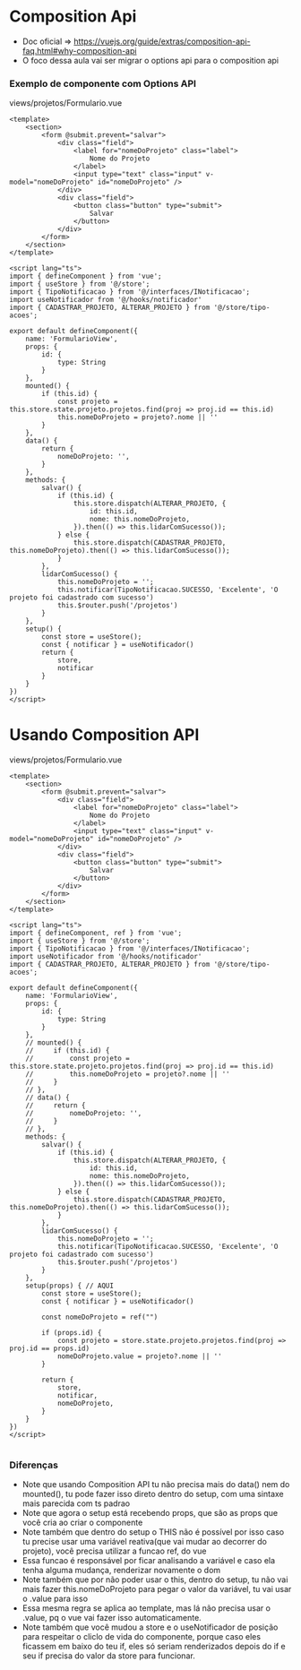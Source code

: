 # Composition Api

- Doc oficial => https://vuejs.org/guide/extras/composition-api-faq.html#why-composition-api
- O foco dessa aula vai ser migrar o options api para o composition api

### Exemplo de componente com Options API
views/projetos/Formulario.vue
```vue
<template>
    <section>
        <form @submit.prevent="salvar">
            <div class="field">
                <label for="nomeDoProjeto" class="label">
                    Nome do Projeto
                </label>
                <input type="text" class="input" v-model="nomeDoProjeto" id="nomeDoProjeto" />
            </div>
            <div class="field">
                <button class="button" type="submit">
                    Salvar
                </button>
            </div>
        </form>
    </section>
</template>

<script lang="ts">
import { defineComponent } from 'vue';
import { useStore } from '@/store';
import { TipoNotificacao } from '@/interfaces/INotificacao';
import useNotificador from '@/hooks/notificador'
import { CADASTRAR_PROJETO, ALTERAR_PROJETO } from '@/store/tipo-acoes';

export default defineComponent({
    name: 'FormularioView',
    props: {
        id: {
            type: String
        }
    },
    mounted() {
        if (this.id) {
            const projeto = this.store.state.projeto.projetos.find(proj => proj.id == this.id)
            this.nomeDoProjeto = projeto?.nome || ''
        }
    },
    data() {
        return {
            nomeDoProjeto: '',
        }
    },
    methods: {
        salvar() {
            if (this.id) {
                this.store.dispatch(ALTERAR_PROJETO, {
                    id: this.id,
                    nome: this.nomeDoProjeto,
                }).then(() => this.lidarComSucesso());
            } else {
                this.store.dispatch(CADASTRAR_PROJETO, this.nomeDoProjeto).then(() => this.lidarComSucesso());
            }
        },
        lidarComSucesso() {
            this.nomeDoProjeto = '';
            this.notificar(TipoNotificacao.SUCESSO, 'Excelente', 'O projeto foi cadastrado com sucesso')
            this.$router.push('/projetos')
        }
    },
    setup() {
        const store = useStore();
        const { notificar } = useNotificador()
        return {
            store,
            notificar
        }
    }
})
</script>
```

# Usando Composition API

views/projetos/Formulario.vue
```vue
<template>
    <section>
        <form @submit.prevent="salvar">
            <div class="field">
                <label for="nomeDoProjeto" class="label">
                    Nome do Projeto
                </label>
                <input type="text" class="input" v-model="nomeDoProjeto" id="nomeDoProjeto" />
            </div>
            <div class="field">
                <button class="button" type="submit">
                    Salvar
                </button>
            </div>
        </form>
    </section>
</template>

<script lang="ts">
import { defineComponent, ref } from 'vue';
import { useStore } from '@/store';
import { TipoNotificacao } from '@/interfaces/INotificacao';
import useNotificador from '@/hooks/notificador'
import { CADASTRAR_PROJETO, ALTERAR_PROJETO } from '@/store/tipo-acoes';

export default defineComponent({
    name: 'FormularioView',
    props: {
        id: {
            type: String
        }
    },
    // mounted() {
    //     if (this.id) {
    //         const projeto = this.store.state.projeto.projetos.find(proj => proj.id == this.id)
    //         this.nomeDoProjeto = projeto?.nome || ''
    //     }
    // },
    // data() {
    //     return {
    //         nomeDoProjeto: '',
    //     }
    // },
    methods: {
        salvar() {
            if (this.id) {
                this.store.dispatch(ALTERAR_PROJETO, {
                    id: this.id,
                    nome: this.nomeDoProjeto,
                }).then(() => this.lidarComSucesso());
            } else {
                this.store.dispatch(CADASTRAR_PROJETO, this.nomeDoProjeto).then(() => this.lidarComSucesso());
            }
        },
        lidarComSucesso() {
            this.nomeDoProjeto = '';
            this.notificar(TipoNotificacao.SUCESSO, 'Excelente', 'O projeto foi cadastrado com sucesso')
            this.$router.push('/projetos')
        }
    },
    setup(props) { // AQUI
        const store = useStore();
        const { notificar } = useNotificador()

        const nomeDoProjeto = ref("")

        if (props.id) {
            const projeto = store.state.projeto.projetos.find(proj => proj.id == props.id)
            nomeDoProjeto.value = projeto?.nome || ''
        }

        return {
            store,
            notificar,
            nomeDoProjeto,
        }
    }
})
</script>


```

### Diferenças

- Note que usando Composition API tu não precisa mais do data() nem do mounted(), tu pode fazer isso direto dentro do setup, com uma sintaxe mais parecida com ts padrao
- Note que agora o setup está recebendo props, que são as props que você cria ao criar o componente
- Note também que dentro do setup o THIS não é possível por isso caso tu precise usar uma variável reativa(que vai mudar ao decorrer do projeto), você precisa utilizar a funcao ref, do vue
- Essa funcao é responsável por ficar analisando a variável e caso ela tenha alguma mudança, renderizar novamente o dom
- Note também que por não poder usar o this, dentro do setup, tu não vai mais fazer this.nomeDoProjeto para pegar o valor da variável, tu vai usar o .value para isso
- Essa mesma regra se aplica ao template, mas lá não precisa usar o .value, pq o vue vai fazer isso automaticamente.
- Note também que você mudou a store e o useNotificador de posição para respeitar o cliclo de vida do componente, porque caso eles ficassem em baixo do teu if, eles só seriam renderizados depois do if e seu if precisa do valor da store para funcionar.
